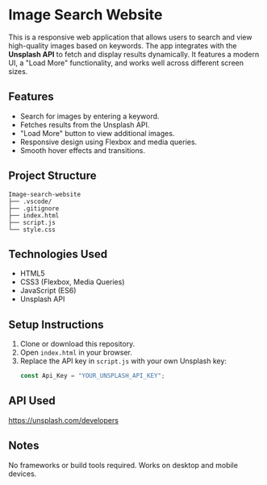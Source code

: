 # Image Search Website

This is a responsive web application that allows users to search and view high-quality images based on keywords. The app integrates with the **Unsplash API** to fetch and display results dynamically. It features a modern UI, a "Load More" functionality, and works well across different screen sizes.

## Features

- Search for images by entering a keyword.
- Fetches results from the Unsplash API.
- "Load More" button to view additional images.
- Responsive design using Flexbox and media queries.
- Smooth hover effects and transitions.

## Project Structure

```plaintext
Image-search-website
├── .vscode/
├── .gitignore
├── index.html
├── script.js
└── style.css
```
## Technologies Used

- HTML5  
- CSS3 (Flexbox, Media Queries)  
- JavaScript (ES6)  
- Unsplash API  

## Setup Instructions

1. Clone or download this repository.
2. Open `index.html` in your browser.
3. Replace the API key in `script.js` with your own Unsplash key:
   ```javascript
   const Api_Key = "YOUR_UNSPLASH_API_KEY";

## API Used

https://unsplash.com/developers

## Notes

No frameworks or build tools required.
Works on desktop and mobile devices.
